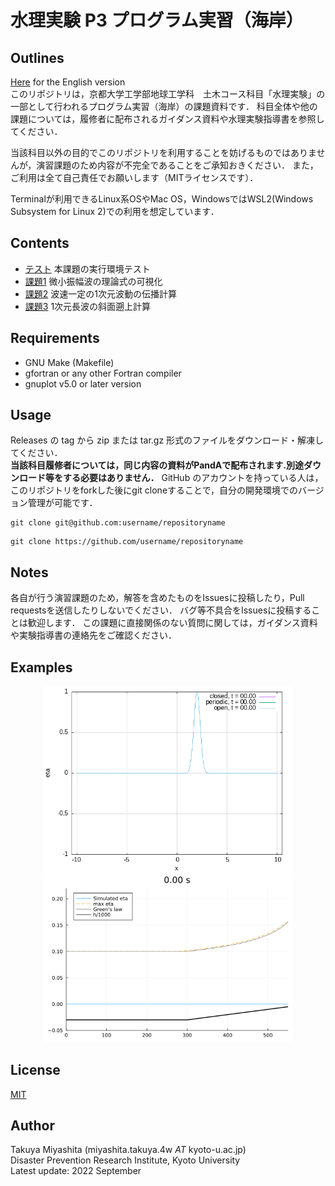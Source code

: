 # 水理実験 P3 プログラム実習（海岸）

## Outlines
[Here](/README-en.md) for the English version  
このリポジトリは，京都大学工学部地球工学科　土木コース科目「水理実験」の一部として行われるプログラム実習（海岸）の課題資料です．
科目全体や他の課題については，履修者に配布されるガイダンス資料や水理実験指導書を参照してください．

当該科目以外の目的でこのリポジトリを利用することを妨げるものではありませんが，演習課題のため内容が不完全であることをご承知おきください．
また，ご利用は全て自己責任でお願いします（MITライセンスです）．

Terminalが利用できるLinux系OSやMac OS，WindowsではWSL2(Windows Subsystem for Linux 2)での利用を想定しています．

## Contents
- [テスト](/test) 本課題の実行環境テスト
- [課題1](/ex_small_amplitude_waves) 微小振幅波の理論式の可視化
- [課題2](/ex_waveeq_1d) 波速一定の1次元波動の伝播計算
- [課題3](/ex_longwave_1d) 1次元長波の斜面遡上計算

## Requirements
- GNU Make (Makefile)
- gfortran or any other Fortran compiler
- gnuplot v5.0 or later version

## Usage
Releases の tag から zip または tar.gz 形式のファイルをダウンロード・解凍してください．  
**当該科目履修者については，同じ内容の資料がPandAで配布されます.別途ダウンロード等をする必要はありません．**
GitHub のアカウントを持っている人は，このリポジトリをforkした後にgit cloneすることで，自分の開発環境でのバージョン管理が可能です．

```shell
git clone git@github.com:username/repositoryname
```

```shell
git clone https://github.com/username/repositoryname
```

## Notes
各自が行う演習課題のため，解答を含めたものをIssuesに投稿したり，Pull requestsを送信したりしないでください．
バグ等不具合をIssuesに投稿することは歓迎します．
この課題に直接関係のない質問に関しては，ガイダンス資料や実験指導書の連絡先をご確認ください．

## Examples
<p align="center">
<img src="/fig/wave1d_bc_comparison.gif", width="400">
<img src="/fig/ex_longwave.gif", width="400">
</p>

## License

[MIT](/LICENSE)

## Author

Takuya Miyashita (miyashita.takuya.4w $AT$ kyoto-u.ac.jp)  
Disaster Prevention Research Institute, Kyoto University  
Latest update: 2022 September
